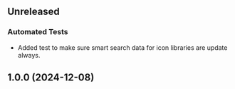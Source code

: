 ## Unreleased

### Automated Tests
- Added test to make sure smart search data for icon libraries are update always.


## 1.0.0 (2024-12-08)
